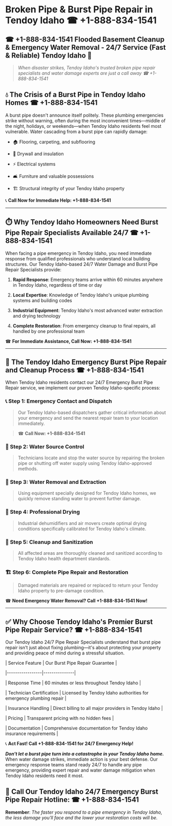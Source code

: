 # Broken Pipe & Burst Pipe Repair in Tendoy Idaho ☎ +1-888-834-1541  
## ☎ +1-888-834-1541 Flooded Basement Cleanup & Emergency Water Removal - 24/7 Service (Fast & Reliable) Tendoy Idaho 🚨  

> *When disaster strikes, Tendoy Idaho's trusted broken pipe repair specialists and water damage experts are just a call away ☎ +1-888-834-1541*  

## 💧 The Crisis of a Burst Pipe in Tendoy Idaho Homes ☎ +1-888-834-1541  

A burst pipe doesn't announce itself politely. These plumbing emergencies strike without warning, often during the most inconvenient times—middle of the night, holidays, or weekends—when Tendoy Idaho residents feel most vulnerable. Water cascading from a burst pipe can rapidly damage:  

* 🏠 Flooring, carpeting, and subflooring  
* 🧱 Drywall and insulation  
* ⚡ Electrical systems  
* 🛋️ Furniture and valuable possessions  
* 🏗️ Structural integrity of your Tendoy Idaho property  

📞 **Call Now for Immediate Help: +1-888-834-1541**  

---  

## ⏱️ Why Tendoy Idaho Homeowners Need Burst Pipe Repair Specialists Available 24/7 ☎ +1-888-834-1541  

When facing a pipe emergency in Tendoy Idaho, you need immediate response from qualified professionals who understand local building structures. Our Tendoy Idaho-based 24/7 Water Damage and Burst Pipe Repair Specialists provide:  

1. **Rapid Response**: Emergency teams arrive within 60 minutes anywhere in Tendoy Idaho, regardless of time or day  
2. **Local Expertise**: Knowledge of Tendoy Idaho's unique plumbing systems and building codes  
3. **Industrial Equipment**: Tendoy Idaho's most advanced water extraction and drying technology  
4. **Complete Restoration**: From emergency cleanup to final repairs, all handled by one professional team  

☎ **For Immediate Assistance, Call Now: +1-888-834-1541**  

---  

## 🔧 The Tendoy Idaho Emergency Burst Pipe Repair and Cleanup Process ☎ +1-888-834-1541  

When Tendoy Idaho residents contact our 24/7 Emergency Burst Pipe Repair service, we implement our proven Tendoy Idaho-specific process:  

### 📞 Step 1: Emergency Contact and Dispatch  
> Our Tendoy Idaho-based dispatchers gather critical information about your emergency and send the nearest repair team to your location immediately.  
> ☎ **Call Now: +1-888-834-1541**  

### 🚿 Step 2: Water Source Control  
> Technicians locate and stop the water source by repairing the broken pipe or shutting off water supply using Tendoy Idaho-approved methods.  

### 🌊 Step 3: Water Removal and Extraction  
> Using equipment specially designed for Tendoy Idaho homes, we quickly remove standing water to prevent further damage.  

### 💨 Step 4: Professional Drying  
> Industrial dehumidifiers and air movers create optimal drying conditions specifically calibrated for Tendoy Idaho's climate.  

### 🧼 Step 5: Cleanup and Sanitization  
> All affected areas are thoroughly cleaned and sanitized according to Tendoy Idaho health department standards.  

### 🏗️ Step 6: Complete Pipe Repair and Restoration  
> Damaged materials are repaired or replaced to return your Tendoy Idaho property to pre-damage condition.  

☎ **Need Emergency Water Removal? Call +1-888-834-1541 Now!**  

---  

## ✅ Why Choose Tendoy Idaho's Premier Burst Pipe Repair Service? ☎ +1-888-834-1541  

Our Tendoy Idaho 24/7 Pipe Repair Specialists understand that burst pipe repair isn't just about fixing plumbing—it's about protecting your property and providing peace of mind during a stressful situation.  

| Service Feature | Our Burst Pipe Repair Guarantee |  
|-----------------|---------------|  
| Response Time | 60 minutes or less throughout Tendoy Idaho |  
| Technician Certification | Licensed by Tendoy Idaho authorities for emergency plumbing repair |  
| Insurance Handling | Direct billing to all major providers in Tendoy Idaho |  
| Pricing | Transparent pricing with no hidden fees |  
| Documentation | Comprehensive documentation for Tendoy Idaho insurance requirements |  

📞 **Act Fast! Call +1-888-834-1541 for 24/7 Emergency Help!**  

***Don't let a burst pipe turn into a catastrophe in your Tendoy Idaho home.*** When water damage strikes, immediate action is your best defense. Our emergency response teams stand ready 24/7 to handle any pipe emergency, providing expert repair and water damage mitigation when Tendoy Idaho residents need it most.  

## 📱 Call Our Tendoy Idaho 24/7 Emergency Burst Pipe Repair Hotline: ☎ +1-888-834-1541  

**Remember**: *The faster you respond to a pipe emergency in Tendoy Idaho, the less damage you'll face and the lower your restoration costs will be.*